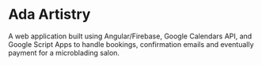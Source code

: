 # Ada Artistry
A web application built using Angular/Firebase, Google Calendars API, and Google Script Apps to handle bookings, confirmation emails and eventually payment for a microblading salon. 

